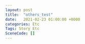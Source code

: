 ```yaml
---
layout: post
title:  "others_test"
date:   2021-02-23 01:00:00 +0000
categories: Etc
Tags: Story Etc
SceneCode: []
---
```

